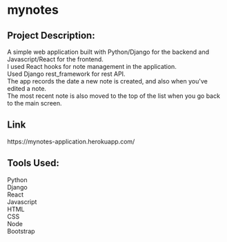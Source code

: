 # mynotes

<h2>Project Description:</h2>
A simple web application built with Python/Django for the backend and Javascript/React for the frontend.<br/>
I used React hooks for note management in the application.<br/>
Used Django rest_framework for rest API.<br/>
The app records the date a new note is created, and also when you've edited a note.<br/>
The most recent note is also moved to the top of the list when you go back to the main screen.<br/>

<h2>Link</h2>
https://mynotes-application.herokuapp.com/
<h2>Tools Used:</h2>
Python <br/>
Django <br/>
React <br/>
Javascript <br/>
HTML <br/>
CSS <br/>
Node <br/>
Bootstrap <br/>
